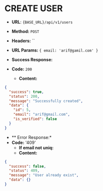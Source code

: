 # CREATE USER

* **URL**: `{BASE_URL}/api/v1/users`

* **Method:** `POST`

*  **Headers:**
   ``
*  **URL Params:** `{ email: 'arif@gamil.com'
   }`

* **Success Response:**
* **Code:** `200`
    * **Content:**

```json
{
  "success": true,
  "status": 200,
  "message": "Successfully created",
  "data": {
    "id": 5,
    "email": "arif@gmail.com",
    "is_verified": false
  }
}
```

* ** Error Response:*
* **Code:** '409'
    * **If email not uniq:**
    * **Content:**
```json
{
  "success": false,
  "status": 409,
  "message": "User already exist",
  "data": {}
}
```